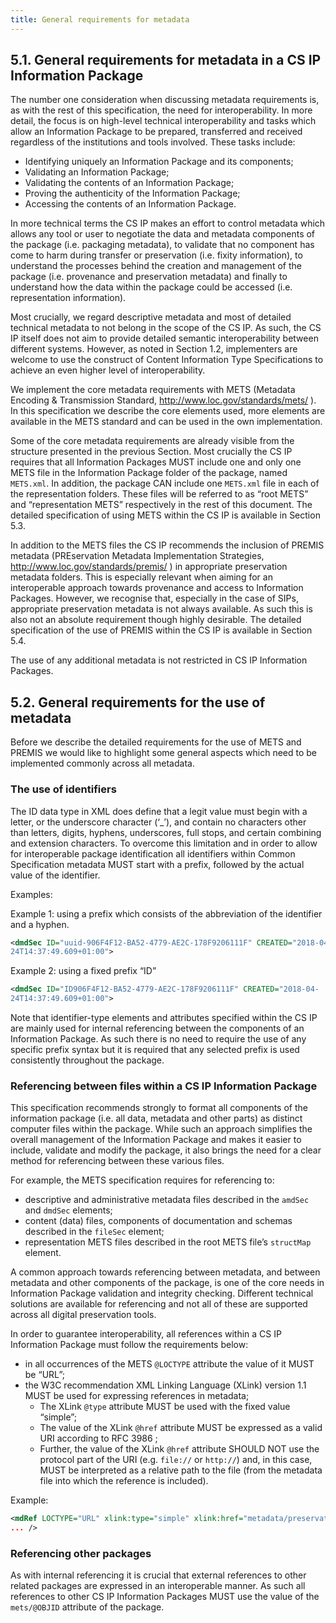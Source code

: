 ```yaml
---
title: General requirements for metadata
---
```

## 5.1. General requirements for metadata in a CS IP Information Package
The number one consideration when discussing metadata requirements is, as with the rest of this specification, the need for interoperability. In more detail, the focus is on high-level technical interoperability and tasks which allow an Information Package to be prepared, transferred and received regardless of the institutions and tools involved. These tasks include:

- Identifying uniquely an Information Package and its components;
- Validating an Information Package;
- Validating the contents of an Information Package;
- Proving the authenticity of the Information Package;
- Accessing the contents of an Information Package.

In more technical terms the CS IP makes an effort to control metadata which allows any tool or user to negotiate the data and metadata components of the package (i.e. packaging metadata), to validate that no component has come to harm during transfer or preservation (i.e. fixity information), to understand the processes behind the creation and management of the package (i.e. provenance and preservation metadata) and finally to understand how the data within the package could be accessed (i.e. representation information).

Most crucially, we regard descriptive metadata and most of detailed technical metadata to not belong in the scope of the CS IP. As such, the CS IP itself does not aim to provide detailed semantic interoperability between different systems. However, as noted in Section 1.2, implementers are welcome to use the
construct of Content Information Type Specifications to achieve an even higher level of interoperability.

We implement the core metadata requirements with METS (Metadata Encoding & Transmission Standard, http://www.loc.gov/standards/mets/ ). In this specification we describe the core elements used, more elements are available in the METS standard and can be used in the own implementation.

Some of the core metadata requirements are already visible from the structure presented in the previous Section. Most crucially the CS IP requires that all Information Packages MUST include one and only one METS file in the Information Package folder of the package, named `METS.xml`. In addition, the package CAN include one `METS.xml` file in each of the representation folders. These files will be referred to as “root METS” and “representation METS” respectively in the rest of this document. The detailed specification of using METS within the CS IP is available in Section 5.3.

In addition to the METS files the CS IP recommends the inclusion of PREMIS metadata (PREservation Metadata Implementation Strategies, http://www.loc.gov/standards/premis/ ) in appropriate preservation metadata folders. This is especially relevant when aiming for an interoperable approach towards provenance and access to Information Packages. However, we recognise that, especially in the
case of SIPs, appropriate preservation metadata is not always available. As such this is also not an absolute requirement though highly desirable. The detailed specification of the use of PREMIS within the CS IP is available in Section 5.4.

The use of any additional metadata is not restricted in CS IP Information Packages.

## 5.2.	General requirements for the use of metadata
Before we describe the detailed requirements for the use of METS and PREMIS we would like to highlight some general aspects which need to be implemented commonly across all metadata.

### The use of identifiers
The ID data type in XML does define that a legit value must begin with a letter, or the underscore character (‘_’), and contain no characters other than letters, digits, hyphens, underscores, full stops, and certain combining and extension characters. To overcome this limitation and in order to allow for interoperable package identification all identifiers within Common Specification metadata MUST start with a prefix, followed by the actual value of the identifier.

Examples:

Example 1: using a prefix which consists of the abbreviation of the identifier and a hyphen.

```xml
<dmdSec ID="uuid-906F4F12-BA52-4779-AE2C-178F9206111F" CREATED="2018-04-
24T14:37:49.609+01:00">
```

Example 2: using a fixed prefix “ID”
```xml
<dmdSec ID="ID906F4F12-BA52-4779-AE2C-178F9206111F" CREATED="2018-04-
24T14:37:49.609+01:00">
```

Note that identifier-type elements and attributes specified within the CS IP are mainly used for internal referencing between the components of an Information Package. As such there is no need to require the use of any specific prefix syntax but it is required that any selected prefix is used
consistently throughout the package.

### Referencing between files within a CS IP Information Package
This specification recommends strongly to format all components of the information package (i.e. all data, metadata and other parts) as distinct computer files within the package. While such an approach simplifies the overall management of the Information Package and makes it easier to
include, validate and modify the package, it also brings the need for a clear method for referencing between these various files.

For example, the METS specification requires for referencing to:

- descriptive and administrative metadata files described in the `amdSec` and `dmdSec` elements;
- content (data) files, components of documentation and schemas described in the `fileSec` element;
- representation METS files described in the root METS file’s `structMap` element.

A common approach towards referencing between metadata, and between metadata and other components of the package, is one of the core needs in Information Package validation and integrity checking. Different technical solutions are available for referencing and not all of these are supported across all digital preservation tools.

In order to guarantee interoperability, all references within a CS IP Information Package must follow the requirements below:

- in all occurrences of the METS `@LOCTYPE` attribute the value of it MUST be “URL”;
- the W3C recommendation XML Linking Language (XLink) version 1.1  MUST be used for expressing references in metadata;
  - The XLink `@type` attribute MUST be used with the fixed value “simple”;
  - The value of the XLink `@href` attribute MUST be expressed as a valid URI according to RFC 3986 ;
  - Further, the value of the XLink `@href` attribute SHOULD NOT use the protocol part of the URI (e.g. `file://` or `http://`) and, in this case, MUST be interpreted as a relative path to the file (from the metadata file into which the reference is included).

Example:
```xml
<mdRef LOCTYPE="URL" xlink:type="simple" xlink:href="metadata/preservation/premis2.xml"
... />
```

### Referencing other packages
As with internal referencing it is crucial that external references to other related packages are expressed in an interoperable manner. As such all references to other CS IP Information Packages MUST use the value of the `mets/@OBJID` attribute of the package.

